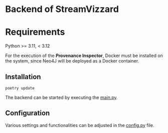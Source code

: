 # Backend of StreamVizzard

# Requirements

Python >= 3.11, < 3.12

For the execution of the **Provenance Inspector**, Docker must be installed on the system, since Neo4J will be deployed as a Docker container.

## Installation

```
poetry update
```

The backend can be started by executing the [main.py](src/main.py).

## Configuration

Various settings and functionalities can be adjusted in the [config.py](src/config.py) file.
